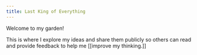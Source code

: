 ```yaml
---
title: Last King of Everything
---
```



Welcome to my garden!

This is where I explore my ideas and share them publicly so others can read and provide feedback to help me [[improve my thinking.]]

